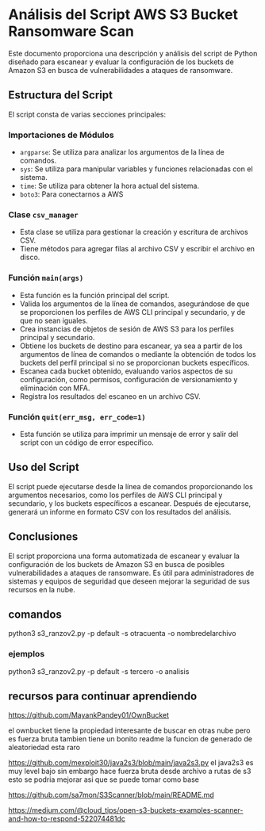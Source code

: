 # Análisis del Script AWS S3 Bucket Ransomware Scan

Este documento proporciona una descripción y análisis del script de Python diseñado para escanear y evaluar la configuración de los buckets de Amazon S3 en busca de vulnerabilidades a ataques de ransomware.

## Estructura del Script

El script consta de varias secciones principales:

### Importaciones de Módulos

- `argparse`: Se utiliza para analizar los argumentos de la línea de comandos.
- `sys`: Se utiliza para manipular variables y funciones relacionadas con el sistema.
- `time`: Se utiliza para obtener la hora actual del sistema.
- `boto3`: Para conectarnos a AWS 

### Clase `csv_manager`

- Esta clase se utiliza para gestionar la creación y escritura de archivos CSV.
- Tiene métodos para agregar filas al archivo CSV y escribir el archivo en disco.

### Función `main(args)`

- Esta función es la función principal del script.
- Valida los argumentos de la línea de comandos, asegurándose de que se proporcionen los perfiles de AWS CLI principal y secundario, y de que no sean iguales.
- Crea instancias de objetos de sesión de AWS S3 para los perfiles principal y secundario.
- Obtiene los buckets de destino para escanear, ya sea a partir de los argumentos de línea de comandos o mediante la obtención de todos los buckets del perfil principal si no se proporcionan buckets específicos.
- Escanea cada bucket obtenido, evaluando varios aspectos de su configuración, como permisos, configuración de versionamiento y eliminación con MFA.
- Registra los resultados del escaneo en un archivo CSV.

### Función `quit(err_msg, err_code=1)`

- Esta función se utiliza para imprimir un mensaje de error y salir del script con un código de error específico.

## Uso del Script

El script puede ejecutarse desde la línea de comandos proporcionando los argumentos necesarios, como los perfiles de AWS CLI principal y secundario, y los buckets específicos a escanear. Después de ejecutarse, generará un informe en formato CSV con los resultados del análisis.

## Conclusiones

El script proporciona una forma automatizada de escanear y evaluar la configuración de los buckets de Amazon S3 en busca de posibles vulnerabilidades a ataques de ransomware. Es útil para administradores de sistemas y equipos de seguridad que deseen mejorar la seguridad de sus recursos en la nube.


## comandos 
python3 s3_ranzov2.py -p default -s otracuenta -o nombredelarchivo

### ejemplos  
python3 s3_ranzov2.py -p default -s tercero -o analisis


## recursos para continuar aprendiendo 


https://github.com/MayankPandey01/OwnBucket

el ownbucket tiene la propiedad interesante de buscar en otras nube pero es fuerza bruta tambien tiene un bonito readme la funcion de generado de aleatoriedad esta raro 

https://github.com/mexploit30/java2s3/blob/main/java2s3.py
el java2s3 es muy level bajo sin embargo hace fuerza bruta desde archivo a rutas de s3 esto se podria mejorar asi que se puede tomar como base

https://github.com/sa7mon/S3Scanner/blob/main/README.md


https://medium.com/@cloud_tips/open-s3-buckets-examples-scanner-and-how-to-respond-522074481dc

